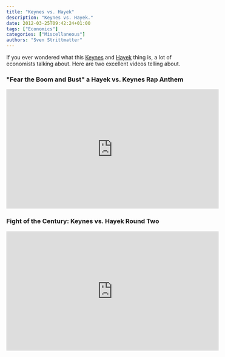 ```yaml
---
title: "Keynes vs. Hayek"
description: "Keynes vs. Hayek."
date: 2012-03-25T09:42:24+01:00
tags: ["Economics"]
categories: ["Miscellaneous"]
authors: "Sven Strittmatter"
---
```


If you  ever wondered what  this [Keynes][1] and [Hayek][2]  thing is, a  lot of
economists talking about. Here are two excellent videos telling about.

### "Fear the Boom and Bust" a Hayek vs. Keynes Rap Anthem

<iframe width="560" height="315" src="http://www.youtube.com/embed/d0nERTFo-Sk" frameborder="0" allowfullscreen></iframe>

### Fight of the Century: Keynes vs. Hayek Round Two

<iframe width="560" height="315" src="http://www.youtube.com/embed/GTQnarzmTOc" frameborder="0" allowfullscreen></iframe>

[1]: http://en.wikipedia.org/wiki/John_Maynard_Keynes
[2]: http://en.wikipedia.org/wiki/Friedrich_Hayek